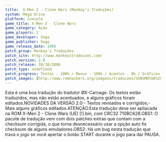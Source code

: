 ```yaml
---
title:  X-Men 2 - Clone Wars (Monkey's Traduções)
system: Mega Drive
platform: Console
game_title: X-Men 2 - Clone Wars
game_category: Ação
game_players: 2
game_developer: Sega
game_publisher: Sega
game_release_date: 1995
patch_group: Monkey's Traduções
patch_site: http://www.monkeystraducoes.com/
patch_version: 2.0
patch_release: 18/10/2008
patch_type: undefined
patch_progress: Textos - 100% / Menus - 100% / Acentos - 0% / Gráficos - 10%
patch_images: [http://www.romhackers.org/imagens/traducoes/%5BSMD%5D%20X-Men%202%20-%20Clone%20Wars%20-%20Monkey's%20Tradu%C3%A7%C3%B5es%20-%201.png,http://www.romhackers.org/imagens/traducoes/%5BSMD%5D%20X-Men%202%20-%20Clone%20Wars%20-%20Monkey's%20Tradu%C3%A7%C3%B5es%20-%202.png,http://www.romhackers.org/imagens/traducoes/%5BSMD%5D%20X-Men%202%20-%20Clone%20Wars%20-%20Monkey's%20Tradu%C3%A7%C3%B5es%20-%203.png]
---
```

Esta é uma boa tradução do tradutor ØX-Carnage. Os textos estão traduzidos, mas não estão acentuados, e alguns gráficos foram editados.NOVIDADES DA VERSÃO 2.0:- Textos revisados e corrigidos;- Mais alguns gráficos editados.ATENÇÃO:Esta tradução deve ser apliacada na ROM X-Men 2 - Clone Wars (UE) [!].bin, com CRC32 710BC628.OBS1: O pacote de tradução vem com dois patches extras que contam com a checksum corrigida, o que torna desnecessário usar a opção auto fix checksum de alguns emuladores.OBS2: Há um bug nesta tradução que trava o jogo se você apertar o botão START durante o jogo para dar PAUSA.
